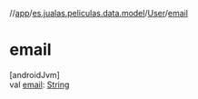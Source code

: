 //[app](../../../index.md)/[es.jualas.peliculas.data.model](../index.md)/[User](index.md)/[email](email.md)

# email

[androidJvm]\
val [email](email.md): [String](https://kotlinlang.org/api/latest/jvm/stdlib/kotlin-stdlib/kotlin/-string/index.html)
